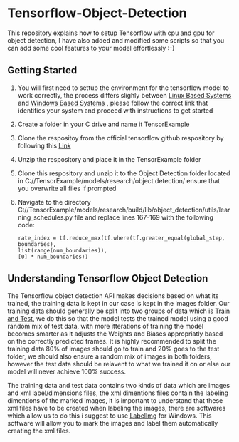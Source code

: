 # Tensorflow-Object-Detection
This repository explains how to setup Tensorflow  with cpu and gpu for object detection, I have also added and modified some scripts so that you can add some cool features to your model effortlessly :-) 

## Getting Started 
1. You will first need to settup the environment for the tensorflow model to work correctly, the process differs slighly 
   between [Linux Based Systems](https://github.com/dan62/Tensorflow-Object-Detection/blob/master/Linux_Settup.md) and [Windows Based Systems](https://github.com/dan62/Tensorflow-Object-Detection/blob/master/Windows_Settup.md) , please follow the correct link that identifies your system and proceed with instructions to get started
   
2. Create a folder in your C drive and name it TensorExample

3. Clone the respositoy from the official tensorflow github respository by following this [Link](https://github.com/tensorflow/models)

4. Unzip the respository and place it in the TensorExample folder 

5. Clone this respository and unzip it to the Object Detection folder located in C://TensorExample/models/research/object detection/
   ensure that you overwrite all files if prompted

6. Navigate to the directory C://TensorExample/models/research/build/lib/object_detection/utils/learning_schedules.py file and replace lines 
   167-169 with the following code:
   
   ```
   rate_index = tf.reduce_max(tf.where(tf.greater_equal(global_step, boundaries),
   list(range(num_boundaries)),
   [0] * num_boundaries))
   ```
   
   
## Understanding Tensorflow Object Detection
The Tensorflow object detection API makes decisions based on what its trained, the training data is kept in our case is kept in the images folder. Our training data should generally be split into two groups of data which is [Train and Test](https://github.com/dan62/Tensorflow-Object-Detection/tree/master/images), we do this so that the model tests the trained model using a good random mix of test data, with more itterations of training the model becomes smarter as it adjusts the Weights and Biases appropriatly based on the correctly predicted frames. It is highly recommended to split the training data 80% of images should go to train and 20% goes to the test folder, we should also ensure a random mix of images in both folders, however the test data should be relavent to what we trained it on or else our model will never achieve 100% success. 

The training data and test data contains two kinds of data which are images and xml label/dimensions files, the xml dimentions files contain
the labeling dimentions of the marked images, it is important to understand that these xml files have to be created when labeling the images, there are softwares which allow us to do this i suggest to use [LabelImg](https://github.com/tzutalin/labelImg) for Windows. This software will allow you to mark the images and label them automatically creating the xml files.


